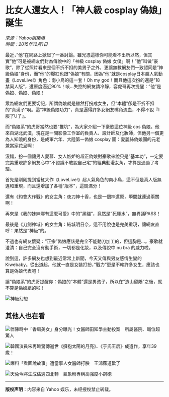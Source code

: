 # 比女人還女人！「神人級 cosplay 偽娘」誕生

*來源：Yahoo娛樂爆*  
*時間：2015年12月1日*  

最近，”他”在網路上掀起了一番討論。雖光憑這樣你可能看不出所以然，但其實”他”可是被網友們封為傳說中的「神級 cosplay 偽娘 女僕」啊！”他”叫做”豪歌”，除了從照片看來是個不折不扣的美男子之外，更讓無數網友們一致認同是”神級偽娘”身份，而”他”的爆紅也跟”偽娘”有關，因為”他”就是cosplay日本超人氣動畫《LoveLive!》角色：南小鳥的這一套！Oh my god！而且他這次扮的還是”18禁同人版”，還原度逼近90%！咳…失控的網友請冷靜，容虎哥再次提醒：”他”是偽娘、偽娘、偽娘！

眾為網友們更要切記，所謂偽娘就是雖然打扮成女生，但”本體”卻是不折不扣的”真漢子”啊。這”神級偽娘功力”，真是逼得許多女網友嘴角流血，不得不說『I服了U了』。

而”偽娘系”的虎哥當然也要”推坑”，為大家介紹一下豪歌這位神級 cos 偽娘。他來自湖北武漢，現在是一間影像工作室的負責人、設計師及化妝師，但他另一個更為人知曉的身份，是成軍六年、大陸第一偽娘 cosplay 團：愛麗絲偽娘團的元老兼當家花旦啊！

沒錯，扮一個讓男人愛慕、女人嫉妒的超正偽娘對豪歌來說只是”基本功”，一定要完美重現許多網友心中”不認識不敢說自己宅”的經典動漫女角，才算是通過了考驗。

首先是剛剛提到當紅大作《LoveLive!》超人氣角色的南小鳥，這不但是真人版無違和重現，而且還增加了各種”版本”，這關滿分！

還有《約會大作戰》的女主角：夜刀神十香，也是一個神還原，瞬間就連過兩關啊！

再來是《我的妹妹哪有這麼可愛》中的”黑貓”，竟然是”死庫水”，無異議PASS！

最後是《刀劍神域》的女主角：結城明日奈，這不用說也是完美重現，讓網友直呼：果然是”神級”的。

不過也有網友懷疑：”正宗”偽娘應該是完全不能動刀加工的，但這胸是...。豪歌就澄清：自己完全沒有動手術，一切都是化妝，以及傳說中 nu bra 的威力啦。

說到這，許多網友也想到最近常常上新聞，今天又傳與男友感情生變的 Kiwebaby。從出道起，他就一直是女裝打扮，”戰力”更是不輸許多女生，應該也算是偽娘代表吧！

讓”偽娘系”的虎哥提醒你：偽娘的”本體”還是男孩子，所以在”造山留鵰”之後，就不算是偽娘組的啦！

![神級幻想](https://s.yimg.com/uu/api/res/1.2/Gh_8o6XXCsrjrmLgprVztA--~B/Zmk9c3RyaW07aD0yODg7dz01MTQ7YXBwaWQ9eXRhY2h5b24-/https://media.zenfs.com/ko/gotv_ctitv_com_tw_678/c00a84058f2c548b5ad7a05260cd4c79.cf.webp)

## 其他人也在看

![伴陳時中「香肩美女」身分曝光！女醫師田知學主動投案　所屬醫院、職位超驚人](https://s.yimg.com/uu/api/res/1.2/GHjVGRYr.Cgas1nmV1XSCg--~B/Zmk9c3RyaW07aD0yODg7dz01MTQ7YXBwaWQ9eXRhY2h5b24-/https://media.zenfs.com/en/cava_tw_423/32666ab1f689626d546df09051a71003.cf.webp)

![韓國演員宋再臨驚傳逝世《擁抱太陽的月亮》、《于氏王后》成遺作，享年39歲！](https://s.yimg.com/uu/api/res/1.2/cSbdU8KYXQ5pxbnNSC5uLg--~B/Zmk9c3RyaW07aD0yODg7dz01MTQ7YXBwaWQ9eXRhY2h5b24-/https://media.zenfs.com/zh-tw/mnews_tw_258/2845a49e1d9268f59f48a56e6f4a0924.cf.webp)

![爆料「看圖說故事」遭當事人女醫師打臉　王鴻薇道歉了](https://s.yimg.com/uu/api/res/1.2/iJgvTPVjN.EGnnaAUU6SGA--~B/Zmk9c3RyaW07aD0yODg7dz01MTQ7YXBwaWQ9eXRhY2h5b24-/https://media.zenfs.com/en/mirrormedia.mg/671a78b92dfc6d2e31f726d440588368.cf.webp)

![天兔今將生成估週四北轉　氣象粉專稱高強度小鋼砲](https://s.yimg.com/uu/api/res/1.2/ur3vUxinkcIqEKVqZYUzvg--~B/Zmk9c3RyaW07aD0yODg7dz01MTQ7YXBwaWQ9eXRhY2h5b24-/https://media.zenfs.com/zh-tw/setn.com.tw/a6e395abd40ce4820544403f15d6b2a2.cf.webp)

---

**版权声明**：内容来自 Yahoo 娱乐，未经授权禁止转载。